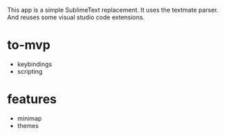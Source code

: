This app is a simple SublimeText replacement.
It uses the textmate parser. And reuses some visual studio code extensions.

# to-mvp
* keybindings
* scripting

# features
* minimap
* themes


